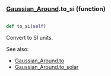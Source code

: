 ### [Gaussian_Around](Gaussian_Around.md).to_si (function)


```py

def to_si(self)

```



Convert to SI units.

See also:

* [Gaussian_Around.to](Gaussian_Around.to.md)
* [Gaussian_Around.to_solar](Gaussian_Around.to_solar.md)

